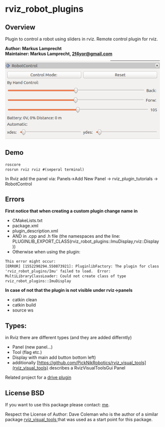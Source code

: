 # rviz_robot_plugins


## Overview

Plugin to control a robot using sliders in rviz. Remote control plugin for rviz.

**Author: Markus Lamprecht<br />
Maintainer: Markus Lamprecht, 2f4yor@gmail.com<br />**

<img alt="alfons" src="media/robot_control.png" width="700">

## Demo
``` 
roscore
rosrun rviz rviz #(seperal terminal)
``` 
In Rviz add the panel via: Panels->Add New Panel -> rviz_plugin_tutorials -> RobotControl

## Errors

**First notice that when creating a custom plugin change name in**

* CMakeLists.txt 
* package.xml
* plugin_description.xml
* AND in .cpp and .h file (the namespaces and the line: PLUGINLIB_EXPORT_CLASS(rviz_robot_plugins::ImuDisplay,rviz::Display ))
* Otherwise when using the plugin: 

``` 
This error might occur:
[ERROR] [1552290294.550873921]: PluginlibFactory: The plugin for class 'rviz_robot_plugins/Imu' failed to load.  Error: MultiLibraryClassLoader: Could not create class of type
rviz_robot_plugins::ImuDisplay
``` 

**In case of not that the plugin is not visible under rviz->panels**

* catkin clean
* catkin build
* source ws

## Types:
in Rviz there are different types (and they are added differntly)

* Panel (new panel...)
* Tool  (flag etc.)
* Display with main add button bottom left)
* additionally [https://github.com/PickNikRobotics/rviz_visual_tools](rviz_visual_tools) describes a RvizVisualToolsGui Panel

Related project for a [drive plugin](https://answers.ros.org/question/209325/is-there-a-graphical-virtual-joypad/)

## License BSD
If you want to use this package please contact: [me](https://simact.de/about_me).

Respect the License of  Author: Dave Coleman who is the author of a similar package [rviz_visual_tools
](https://github.com/PickNikRobotics/rviz_visual_tools) that was used as a start point for this package.